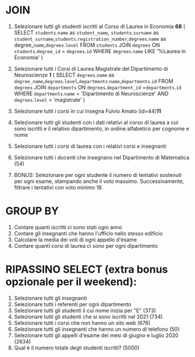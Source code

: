 # JOIN
1. Selezionare tutti gli studenti iscritti al Corso di Laurea in Economia **68**
(
SELECT `students`.`name` as `student_name`, `students`.`surname` as `student_surname`,`students`.`registration_number`,`degrees`.`name` as degree_`name`,`degrees`.`level`
FROM `students`
JOIN `degrees` ON `students`.`degree_id` = `degrees`.`id`
WHERE `degrees`.`name` LIKE '%Laurea in Economia'
)
2. Selezionare tutti i Corsi di Laurea Magistrale del Dipartimento di Neuroscienze **1**
(
SELECT `degrees`.`name` as `degree_name`,`degrees`.`level`,`departments`.`name`,`departments`.`id`
FROM `degrees`
JOIN `departments` ON `degrees`.`department_id` =`departments`.`id`
WHERE `departments`.`name` = 'Dipartimento di Neuroscienze'
AND `degrees`.`level` = 'magistrale'
)
3. Selezionare tutti i corsi in cui insegna Fulvio Amato (id=44)**11**

4. Selezionare tutti gli studenti con i dati relativi al corso di laurea a cui sono iscritti e il relativo dipartimento, in ordine alfabetico per cognome e nome
5. Selezionare tutti i corsi di laurea con i relativi corsi e insegnanti
6. Selezionare tutti i docenti che insegnano nel Dipartimento di Matematica (54)
7. BONUS: Selezionare per ogni studente il numero di tentativi sostenuti per ogni esame, stampando anche il voto massimo. Successivamente, filtrare i tentativi con voto minimo 18.
# GROUP BY
1. Contare quanti iscritti ci sono stati ogni anno
2. Contare gli insegnanti che hanno l'ufficio nello stesso edificio
3. Calcolare la media dei voti di ogni appello d'esame
4. Contare quanti corsi di laurea ci sono per ogni dipartimento

# RIPASSINO SELECT (extra bonus opzionale per il weekend):
1. Selezionare tutti gli insegnanti
2. Selezionare tutti i referenti per ogni dipartimento
3. Selezionare tutti gli studenti il cui nome inizia per "E" (373)
4. Selezionare tutti gli studenti che si sono iscritti nel 2021 (734)
5. Selezionare tutti i corsi che non hanno un sito web (676)
6. Selezionare tutti gli insegnanti che hanno un numero di telefono (50)
7. Selezionare tutti gli appelli d'esame dei mesi di giugno e luglio 2020 (2634)
8. Qual è il numero totale degli studenti iscritti? (5000)